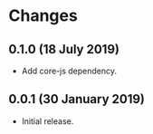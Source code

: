 # Changes

## 0.1.0 (18 July 2019)

- Add core-js dependency.

## 0.0.1 (30 January 2019)

- Initial release.
